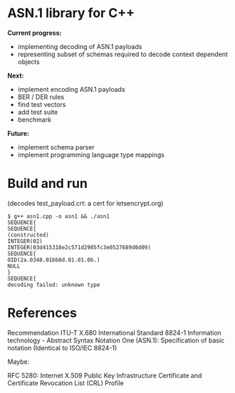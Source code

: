 ASN.1 library for C++
=====================

**Current progress:**

- implementing decoding of ASN.1 payloads
- representing subset of schemas required to decode context dependent objects

**Next:**

- implement encoding ASN.1 payloads
- BER / DER rules
- find test vectors
- add test suite
- benchmark


**Future:**

- implement schema parser
- implement programming language type mappings

Build and run
=============

(decodes test_payload.crt: a cert for letsencrypt.org)

```
$ g++ asn1.cpp -o asn1 && ./asn1
SEQUENCE{
SEQUENCE{
(constructed)
INTEGER(02)
INTEGER(03d415318e2c571d2905fc3e0527689d0d09)
SEQUENCE{
OID(2a.0348.01bb8d.01.01.0b.)
NULL
}
SEQUENCE{
decoding failed: unknown type
```

References
==========

Recommendation ITU-T X.680 International Standard 8824-1 Information technology - Abstract Syntax Notation One (ASN.1): Specification of basic notation (Identical to ISO/IEC 8824-1)

Maybe:

RFC 5280: Internet X.509 Public Key Infrastructure Certificate and Certificate Revocation List (CRL) Profile

